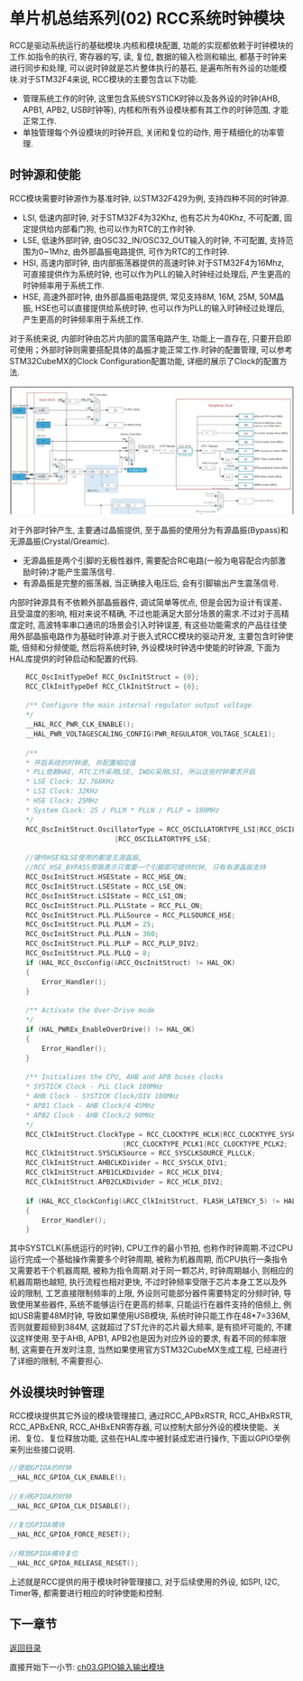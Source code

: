 # 单片机总结系列(02) RCC系统时钟模块

RCC是驱动系统运行的基础模块.内核和模块配置, 功能的实现都依赖于时钟模块的工作.如指令的执行, 寄存器的写, 读, 复位, 数据的输入检测和输出, 都基于时钟来进行同步和处理, 可以说时钟就是芯片整体执行的基石, 是遍布所有外设的功能模块.对于STM32F4来说, RCC模块的主要包含以下功能.

- 管理系统工作的时钟, 这里包含系统SYSTICK时钟以及各外设的时钟(AHB, APB1, APB2, USB时钟等), 内核和所有外设模块都有其工作的时钟范围, 才能正常工作.
- 单独管理每个外设模块的时钟开启, 关闭和复位的动作, 用于精细化的功率管理.

## 时钟源和使能

RCC模块需要时钟源作为基准时钟, 以STM32F429为例, 支持四种不同的时钟源.

- LSI, 低速内部时钟, 对于STM32F4为32Khz, 也有芯片为40Khz, 不可配置, 固定提供给内部看门狗, 也可以作为RTC的工作时钟.
- LSE, 低速外部时钟, 由OSC32_IN/OSC32_OUT输入的时钟, 不可配置, 支持范围为0~1Mhz, 由外部晶振电路提供, 可作为RTC的工作时钟.
- HSI, 高速内部时钟, 由内部振荡器提供的高速时钟.对于STM32F4为16Mhz, 可直接提供作为系统时钟, 也可以作为PLL的输入时钟经过处理后, 产生更高的时钟频率用于系统工作.
- HSE, 高速外部时钟, 由外部晶振电路提供, 常见支持8M, 16M, 25M,  50M晶振, HSE也可以直接提供给系统时钟, 也可以作为PLL的输入时钟经过处理后, 产生更高的时钟频率用于系统工作.

对于系统来说, 内部时钟由芯片内部的震荡电路产生, 功能上一直存在, 只要开启即可使用；外部时钟则需要搭配具体的晶振才能正常工作.时钟的配置管理, 可以参考STM32CubeMX的Clock Configuration配置功能, 详细的展示了Clock的配置方法.

![image](image/02_01_rcc.jpg)

对于外部时钟产生, 主要通过晶振提供, 至于晶振的使用分为有源晶振(Bypass)和无源晶振(Crystal/Greamic).

- 无源晶振是两个引脚的无极性器件, 需要配合RC电路(一般为电容配合内部激励时钟)才能产生震荡信号.
- 有源晶振是完整的振荡器, 当正确接入电压后, 会有引脚输出产生震荡信号.

内部时钟源具有不依赖外部晶振器件, 调试简单等优点, 但是会因为设计有误差、且受温度的影响, 相对来说不精确, 不过也能满足大部分场景的需求.不过对于高精度定时, 高波特率串口通讯的场景会引入时钟误差, 有这些功能需求的产品往往使用外部晶振电路作为基础时钟源.对于嵌入式RCC模块的驱动开发, 主要包含时钟使能, 倍频和分频使能, 然后将系统时钟, 外设模块时钟选中使能的时钟源, 下面为HAL库提供的时钟启动和配置的代码.

```c
    RCC_OscInitTypeDef RCC_OscInitStruct = {0};
    RCC_ClkInitTypeDef RCC_ClkInitStruct = {0};

    /** Configure the main internal regulator output voltage
    */
    __HAL_RCC_PWR_CLK_ENABLE();
    __HAL_PWR_VOLTAGESCALING_CONFIG(PWR_REGULATOR_VOLTAGE_SCALE1);

    /** 
    * 开启系统的时钟源, 并配置相应值
    * PLL依赖HAE, RTC工作采用LSE, IWDG采用LSI, 所以这些时钟需求开启
    * LSE Clock: 32.768KHz
    * LSI Clock: 32KHz
    * HSE Clock: 25MHz
    * System CLock: 25 / PLLM * PLLN / PLLP = 180MHz
    */
    RCC_OscInitStruct.OscillatorType = RCC_OSCILLATORTYPE_LSI|RCC_OSCILLATORTYPE_HSE
                          |RCC_OSCILLATORTYPE_LSE;

    //硬件HSE和LSE使用的都是无源晶振, 
    //RCC_HSE_BYPASS旁路表示只需要一个引脚即可提供时钟, 只有有源晶振支持
    RCC_OscInitStruct.HSEState = RCC_HSE_ON;
    RCC_OscInitStruct.LSEState = RCC_LSE_ON;
    RCC_OscInitStruct.LSIState = RCC_LSI_ON;
    RCC_OscInitStruct.PLL.PLLState = RCC_PLL_ON;
    RCC_OscInitStruct.PLL.PLLSource = RCC_PLLSOURCE_HSE;
    RCC_OscInitStruct.PLL.PLLM = 25;
    RCC_OscInitStruct.PLL.PLLN = 360;
    RCC_OscInitStruct.PLL.PLLP = RCC_PLLP_DIV2;
    RCC_OscInitStruct.PLL.PLLQ = 8;
    if (HAL_RCC_OscConfig(&RCC_OscInitStruct) != HAL_OK)
    {
        Error_Handler();
    }

    /** Activate the Over-Drive mode
    */
    if (HAL_PWREx_EnableOverDrive() != HAL_OK)
    {
        Error_Handler();
    }

    /** Initializes the CPU, AHB and APB buses clocks
    * SYSTICK Clock - PLL Clock 180MHz
    * AHB Clock - SYSTICK Clock/DIV 180MHz
    * APB1 Clock - AHB Clock/4 45MHz
    * APB2 Clock - AHB Clock/2 90MHz
    */
    RCC_ClkInitStruct.ClockType = RCC_CLOCKTYPE_HCLK|RCC_CLOCKTYPE_SYSCLK
                            |RCC_CLOCKTYPE_PCLK1|RCC_CLOCKTYPE_PCLK2;
    RCC_ClkInitStruct.SYSCLKSource = RCC_SYSCLKSOURCE_PLLCLK;
    RCC_ClkInitStruct.AHBCLKDivider = RCC_SYSCLK_DIV1;
    RCC_ClkInitStruct.APB1CLKDivider = RCC_HCLK_DIV4;
    RCC_ClkInitStruct.APB2CLKDivider = RCC_HCLK_DIV2;

    if (HAL_RCC_ClockConfig(&RCC_ClkInitStruct, FLASH_LATENCY_5) != HAL_OK)
    {
        Error_Handler();
    }
```

其中SYSTCLK(系统运行的时钟), CPU工作的最小节拍, 也称作时钟周期.不过CPU运行完成一个基础操作需要多个时钟周期, 被称为机器周期, 而CPU执行一条指令又需要若干个机器周期, 被称为指令周期.对于同一颗芯片, 时钟周期越小, 则相应的机器周期也越短, 执行流程也相对更快, 不过时钟频率受限于芯片本身工艺以及外设的限制, 工艺直接限制频率的上限, 外设则可能部分器件需要特定的分频时钟, 导致使用某些器件, 系统不能够运行在更高的频率, 只能运行在器件支持的倍频上, 例如USB需要48M时钟, 导致如果使用USB模块, 系统时钟只能工作在48*7=336M, 否则就要超频到384M, 这就超过了ST允许的芯片最大频率, 是有损坏可能的, 不建议这样使用.至于AHB, APB1, APB2也是因为对应外设的要求, 有着不同的频率限制, 这需要在开发时注意, 当然如果使用官方STM32CubeMX生成工程, 已经进行了详细的限制, 不需要担心.

## 外设模块时钟管理

RCC模块提供其它外设的模块管理接口, 通过RCC_APBxRSTR, RCC_AHBxRSTR, RCC_APBxENR, RCC_AHBxENR寄存器, 可以控制大部分外设的模块使能、关闭、复位、复位释放功能, 这些在HAL库中被封装成宏进行操作, 下面以GPIO举例来列出些接口说明.

```c
//使能GPIOA的时钟
__HAL_RCC_GPIOA_CLK_ENABLE();

//关闭GPIOA的时钟
__HAL_RCC_GPIOA_CLK_DISABLE();

//复位GPIOA模块
__HAL_RCC_GPIOA_FORCE_RESET();

//释放GPIOA模块复位
__HAL_RCC_GPIOA_RELEASE_RESET();
```

上述就是RCC提供的用于模块时钟管理接口, 对于后续使用的外设, 如SPI, I2C, Timer等, 都需要进行相应的时钟使能和控制.

## 下一章节

[返回目录](./../README.md)

直接开始下一小节: [ch03.GPIO输入输出模块](./ch03.gpio_input_output.md)
